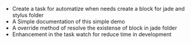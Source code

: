 - Create a task for automatize when needs create a block for jade and stylus folder
- A Simple documentation of this simple demo
- A override method of resolve the existense of block in jade folder
- Enhancement in the task watch for reduce time in development

